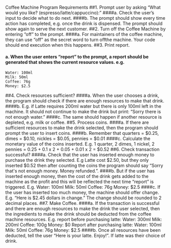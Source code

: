 Coffee Machine Program Requirements
##1. Prompt user by asking “What would you like? (espresso/latte/cappuccino):”
   ####a. Check the user’s input to decide what to do next.
   ####b. The prompt should show every time action has completed, e.g. once the drink is dispensed. The prompt should show again to serve the next customer.
##2. Turn off the Coffee Machine by entering “off” to the prompt.
   ####a. For maintainers of the coffee machine, they can use “off” as the secret word to turn offthe machine. Your code should end execution when this happens.
##3. Print report.
#### a. When the user enters “report” to the prompt, a report should be generated that shows the current resource values. e.g.
    Water: 100ml
    Milk: 50ml
    Coffee: 76g
    Money: $2.5
##4. Check resources sufficient?
####a. When the user chooses a drink, the program should check if there are enough resources to make that drink.
####b. E.g. if Latte requires 200ml water but there is only 100ml left in the machine. It should not continue to make the drink but print: “Sorry there is not enough water.”
####c. The same should happen if another resource is depleted, e.g. milk or coffee.
##5. Process coins.
####a. If there are sufficient resources to make the drink selected, then the program should prompt the user to insert coins.
####b. Remember that quarters = $0.25, dimes = $0.10, nickles = $0.05, pennies = $0.01
####c. Calculate the monetary value of the coins inserted. E.g. 1 quarter, 2 dimes, 1 nickel, 2 pennies = 0.25 + 0.1 x 2 + 0.05 + 0.01 x 2 = $0.52
##6. Check transaction successful?
####a. Check that the user has inserted enough money to purchase the drink they selected.
       E.g Latte cost $2.50, but they only inserted $0.52 then after counting the coins the program should say “Sorry that's not enough money. Money refunded.”.
####b. But if the user has inserted enough money, then the cost of the drink gets added to the machine as the profit and this will be reflected the next time “report” is triggered. E.g.
       Water: 100ml
       Milk: 50ml
       Coffee: 76g
       Money: $2.5
####c. If the user has inserted too much money, the machine should offer change. E.g. “Here is $2.45 dollars in change.” The change should be rounded to 2 decimal places.
##7. Make Coffee. 
####a. If the transaction is successful and there are enough resources to make the drink the user selected, then the ingredients to make the drink should be deducted from the coffee machine resources.
          E.g. report before purchasing latte:
          Water: 300ml
          Milk: 200ml
          Coffee: 100g
          Money: $0
          Report after purchasing latte:
          Water: 100ml
          Milk: 50ml
          Coffee: 76g
          Money: $2.5
####b. Once all resources have been deducted, tell the user “Here is your latte. Enjoy!”. If latte was their choice of drink.